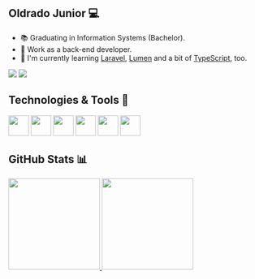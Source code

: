## Oldrado Junior 💻

- 📚 Graduating in Information Systems (Bachelor).
- 🔭 Work as a back-end developer.
- 🌱 I'm currently learning [Laravel](https://laravel.com/), [Lumen](https://lumen.laravel.com/) and a bit of [TypeScript](https://www.typescriptlang.org/), too.

<div>
<a href="https://www.linkedin.com/in/oldrado-junior" target="_blank"><img src="https://img.shields.io/badge/-LinkedIn-%230077B5?style=for-the-badge&logo=linkedin&logoColor=white"></a>  
<a href="mailto:oldradojunior@gmail.com" target="_blank"><img src="https://img.shields.io/badge/Gmail-D14836?style=for-the-badge&logo=gmail&logoColor=white"></a> 
</div>

## Technologies & Tools 🧰

<code><img src="https://cdn.jsdelivr.net/gh/devicons/devicon/icons/html5/html5-original-wordmark.svg" width="40" height="40" /></code>
<code><img src="https://cdn.jsdelivr.net/gh/devicons/devicon/icons/css3/css3-original-wordmark.svg" width="40" height="40" /></code>
<code><img src="https://cdn.jsdelivr.net/gh/devicons/devicon/icons/javascript/javascript-original.svg" width="40" height="40" /></code>
<code><img src="https://cdn.jsdelivr.net/gh/devicons/devicon/icons/php/php-original.svg" width="40" height="40" /></code>
<code><img src="https://cdn.jsdelivr.net/gh/devicons/devicon/icons/mysql/mysql-original-wordmark.svg" width="40" height="40" /></code>
<code><img src="https://cdn.jsdelivr.net/gh/devicons/devicon/icons/git/git-original.svg" width="40" height="40" /></code>

<!--
<code><img src="https://img.shields.io/badge/HTML5-E34F26?style=for-the-badge&logo=html5&logoColor=white" /></code>
<code><img src="https://img.shields.io/badge/CSS3-1572B6?style=for-the-badge&logo=css3&logoColor=white" /></code>
<code><img src="https://img.shields.io/badge/JavaScript-F7DF1E?style=for-the-badge&logo=javascript&logoColor=black" /></code>
<code><img src="https://img.shields.io/badge/PHP-777BB4?style=for-the-badge&logo=php&logoColor=white" /></code>
<code><img src="https://img.shields.io/badge/MySQL-4479A1?style=for-the-badge&logo=mysql&logoColor=white" /></code>
<code><img src="https://img.shields.io/badge/Git-F05032?style=for-the-badge&logo=git&logoColor=white"></code>
-->

## GitHub Stats 📊

<div>
<a href="https://github.com/oldrado-jr">
<img height="180em" src="https://github-readme-stats.vercel.app/api/top-langs/?username=oldrado-jr&layout=compact&theme=dracula"/>
<img height="180em" src="https://github-readme-stats.vercel.app/api?username=oldrado-jr&show_icons=true&theme=dracula&include_all_commits=true&count_private=true"/>
</div>

<!--
**oldrado-jr/oldrado-jr** is a ✨ _special_ ✨ repository because its `README.md` (this file) appears on your GitHub profile.

Here are some ideas to get you started:

- 🔭 I’m currently working on ...
- 🌱 I’m currently learning ...
- 👯 I’m looking to collaborate on ...
- 🤔 I’m looking for help with ...
- 💬 Ask me about ...
- 📫 How to reach me: ...
- 😄 Pronouns: ...
- ⚡ Fun fact: ...
-->
